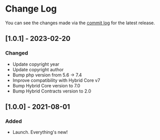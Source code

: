 # Change Log

You can see the changes made via the [commit log](https://github.com/themehybrid/hybrid-media-meta/commits/master) for the latest release.

## [1.0.1] - 2023-02-20

### Changed

- Update copyright year
- Update copyright author
- Bump php version from 5.6 -> 7.4
- Improve compatibility with Hybrid Core v7
- Bump Hybrid Core version to 7.0
- Bump Hybrid Contracts version to 2.0

## [1.0.0] - 2021-08-01

### Added

- Launch.  Everything's new!
